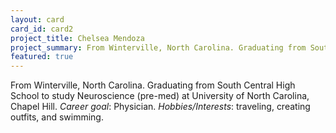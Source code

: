 ```yaml
---
layout: card
card_id: card2
project_title: Chelsea Mendoza
project_summary: From Winterville, North Carolina. Graduating from South Central High School to study Neuroscience at University of North Carolina, Chapel Hill.
featured: true
---
```

<!--Featured cards can be written in HTML or markdown -->
From Winterville, North Carolina. Graduating from South Central High School to study Neuroscience (pre-med) at University of North Carolina, Chapel Hill. <i>Career goal</i>: Physician. <i>Hobbies/Interests</i>: traveling, creating outfits, and swimming.
